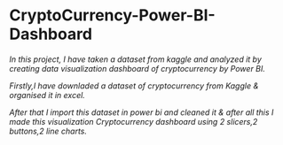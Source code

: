 <h1> CryptoCurrency-Power-BI-Dashboard <h6>


In this project, I have taken a dataset from kaggle and analyzed it by creating data visualization dashboard of cryptocurrency by Power BI.

Firstly,I have downladed a dataset of cryptocurrency from Kaggle & organised it in excel.

After that I import this dataset in power bi and cleaned it & after all this I made this visualization Cryptocurrency dashboard using 2 slicers,2 buttons,2 line charts.
